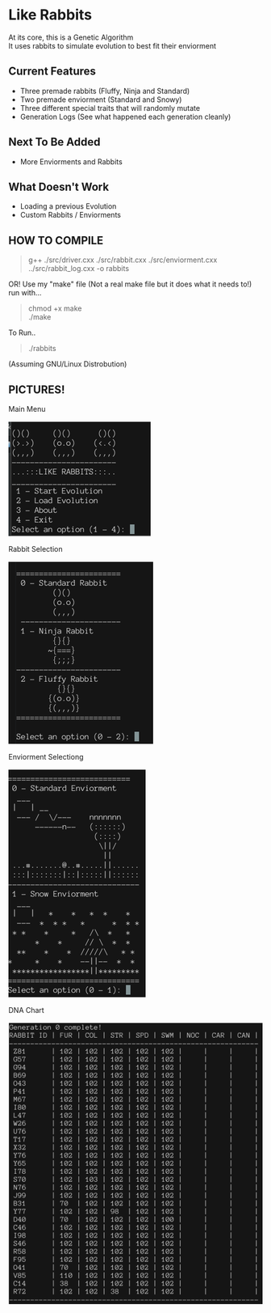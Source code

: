 # Like Rabbits
At its core, this is a Genetic Algorithm  
It uses rabbits to simulate evolution to best fit their enviorment  

## Current Features
- Three premade rabbits (Fluffy, Ninja and Standard)  
- Two premade enviorment (Standard and Snowy)  
- Three different special traits that will randomly mutate  
- Generation Logs (See what happened each generation cleanly)

## Next To Be Added
- More Enviorments and Rabbits 

## What Doesn't Work
- Loading a previous Evolution 
- Custom Rabbits / Enviorments

## HOW TO COMPILE
> g++ ./src/driver.cxx ./src/rabbit.cxx ./src/enviorment.cxx ../src/rabbit\_log.cxx -o rabbits <br/>

OR! Use my "make" file (Not a real make file but it does what it needs to!)  
run with...
> chmod +x make  
> ./make

To Run..
> ./rabbits

(Assuming GNU/Linux Distrobution)

## PICTURES!
Main Menu <br/><br/>
![Alt text](./img/main_menu.png)  

Rabbit Selection <br/><br/>
![Alt text](./img/rabbit_select.png)  

Enviorment Selectiong <br/><br/>
![Alt text](./img/env_select.png)

DNA Chart<br/><br/>
![Alt text](./img/chart.png)

